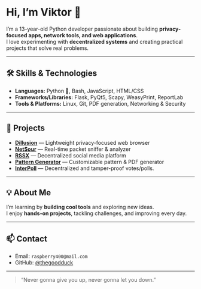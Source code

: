 # Hi, I’m Viktor 👋
I’m a 13-year-old Python developer passionate about building **privacy-focused apps, network tools, and web applications**.  
I love experimenting with **decentralized systems** and creating practical projects that solve real problems.  

---

## 🛠 Skills & Technologies
- **Languages:** Python 🐍, Bash, JavaScript, HTML/CSS  
- **Frameworks/Libraries:** Flask, PyQt5, Scapy, WeasyPrint, ReportLab  
- **Tools & Platforms:** Linux, Git, PDF generation, Networking & Security  

---

## 🚀 Projects
- [**Dillusion**](https://github.com/thegoodduck/Dillusion) — Lightweight privacy-focused web browser  
- [**NetSour**](https://github.com/thegoodduck/NetSour) — Real-time packet sniffer & analyzer  
- [**RSSX**](https://github.com/thegoodduck/RSSX) — Decentralized social media platform  
- [**Pattern Generator**](https://github.com/thegoodduck/Pattern_Generator) — Customizable pattern & PDF generator
-  [**InterPoll**](https://github.com/thegoodduck/InterPoll) — Decentralized and tamper-proof votes/polls.

---

## 💡 About Me
I’m learning by **building cool tools** and exploring new ideas.  
I enjoy **hands-on projects**, tackling challenges, and improving every day.  

---

## 📫 Contact
- Email: `raspberry400@mail.com`
- GitHub: [@thegoodduck](https://github.com/thegoodduck)

---

> “Never gonna give you up, never gonna let you down.” 
